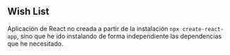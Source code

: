 ## Wish List

Aplicación de React no creada a partir de la instalación `npx create-react-app`, sino que he ido instalando de forma independiente las dependencias que he necesitado.
